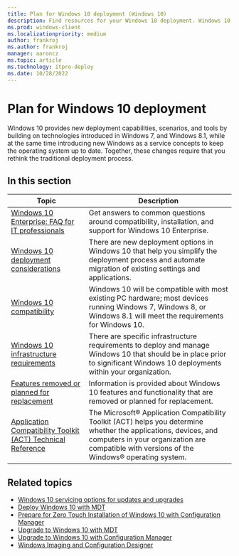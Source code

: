 ```yaml
---
title: Plan for Windows 10 deployment (Windows 10)
description: Find resources for your Windows 10 deployment. Windows 10 provides new deployment capabilities and tools, and introduces new ways to keep the OS up to date.
ms.prod: windows-client
ms.localizationpriority: medium
author: frankroj
ms.author: frankroj
manager: aaroncz
ms.topic: article
ms.technology: itpro-deploy
ms.date: 10/28/2022
---
```


# Plan for Windows 10 deployment
Windows 10 provides new deployment capabilities, scenarios, and tools by building on technologies introduced in Windows 7, and Windows 8.1, while at the same time introducing new Windows as a service concepts to keep the operating system up to date. Together, these changes require that you rethink the traditional deployment process.

## In this section
|Topic |Description |
|------|------------|
|[Windows 10 Enterprise: FAQ for IT professionals](windows-10-enterprise-faq-itpro.yml) | Get answers to common questions around compatibility, installation, and support for Windows 10 Enterprise. |
|[Windows 10 deployment considerations](windows-10-deployment-considerations.md) |There are new deployment options in Windows 10 that help you simplify the deployment process and automate migration of existing settings and applications. |
|[Windows 10 compatibility](windows-10-compatibility.md) |Windows 10 will be compatible with most existing PC hardware; most devices running Windows 7, Windows 8, or Windows 8.1 will meet the requirements for Windows 10. |
|[Windows 10 infrastructure requirements](windows-10-infrastructure-requirements.md) |There are specific infrastructure requirements to deploy and manage Windows 10 that should be in place prior to significant Windows 10 deployments within your organization. |
|[Features removed or planned for replacement](features-lifecycle.md) |Information is provided about Windows 10 features and functionality that are removed or planned for replacement. |
|[Application Compatibility Toolkit (ACT) Technical Reference](act-technical-reference.md) |The Microsoft® Application Compatibility Toolkit (ACT) helps you determine whether the applications, devices, and computers in your organization are compatible with versions of the Windows® operating system. |

## Related topics
- [Windows 10 servicing options for updates and upgrades](../update/index.md)
- [Deploy Windows 10 with MDT](../deploy-windows-mdt/prepare-for-windows-deployment-with-mdt.md)
- [Prepare for Zero Touch Installation of Windows 10 with Configuration Manager](../deploy-windows-cm/prepare-for-zero-touch-installation-of-windows-10-with-configuration-manager.md)
- [Upgrade to Windows 10 with MDT](../deploy-windows-mdt/upgrade-to-windows-10-with-the-microsoft-deployment-toolkit.md)
- [Upgrade to Windows 10 with Configuration Manager](../deploy-windows-cm/upgrade-to-windows-10-with-configuration-manager.md)
- [Windows Imaging and Configuration Designer](/windows/configuration/provisioning-packages/provisioning-install-icd)
 
